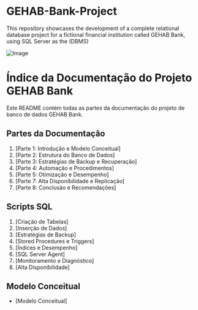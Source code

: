 # GEHAB-Bank-Project
This repository showcases the development of a complete relational database project for a fictional financial institution called GEHAB Bank, using SQL Server as the (DBMS)

![Image](https://github.com/user-attachments/assets/558ca1dc-c2a6-4cb7-81f5-6a8c3d8e9d8c)


# Índice da Documentação do Projeto GEHAB Bank
Este README contém todas as partes da documentação do projeto de banco de dados GEHAB Bank.

## Partes da Documentação
1. [Parte 1: Introdução e Modelo Conceitual]
2. [Parte 2: Estrutura do Banco de Dados]
3. [Parte 3: Estratégias de Backup e Recuperação]
4. [Parte 4: Automação e Procedimentos]
5. [Parte 5: Otimização e Desempenho]
7. [Parte 7: Alta Disponibilidade e Replicação]
8. [Parte 8: Conclusão e Recomendações]

## Scripts SQL
1. [Criação de Tabelas]
2. [Inserção de Dados]
3. [Estratégias de Backup]
4. [Stored Procedures e Triggers]
5. [Índices e Desempenho]
6. [SQL Server Agent]
7. [Monitoramento e Diagnóstico]
8. [Alta Disponibilidade]

## Modelo Conceitual
- [Modelo Conceitual]
